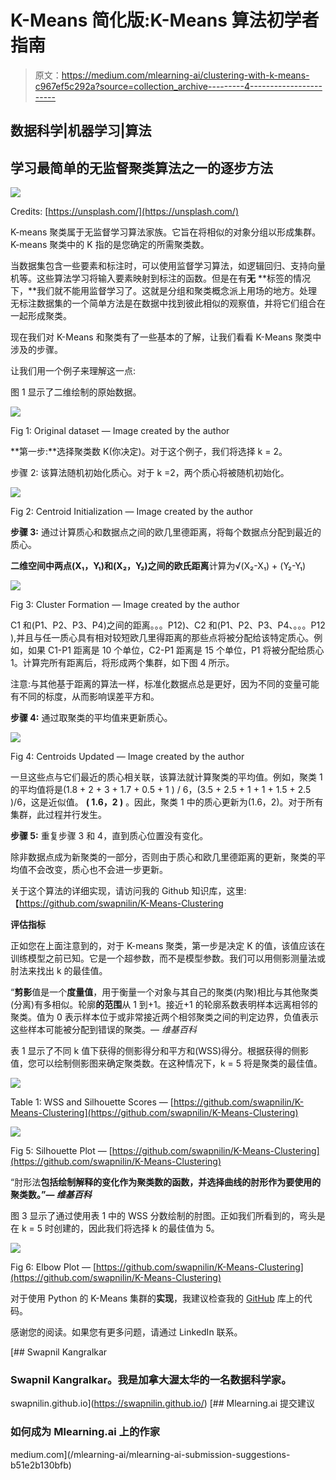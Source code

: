 # K-Means 简化版:K-Means 算法初学者指南

> 原文：<https://medium.com/mlearning-ai/clustering-with-k-means-c967ef5c292a?source=collection_archive---------4----------------------->

## 数据科学|机器学习|算法

## 学习最简单的无监督聚类算法之一的逐步方法

![](img/6876e8c107cf69f42f7356617adda438.png)

Credits: [https://unsplash.com/](https://unsplash.com/)

K-means 聚类属于无监督学习算法家族。它旨在将相似的对象分组以形成集群。K-means 聚类中的 K 指的是您确定的所需聚类数。

当数据集包含一些要素和标注时，可以使用监督学习算法，如逻辑回归、支持向量机等。这些算法学习将输入要素映射到标注的函数。但是在有**无** **标签的情况下，**我们就不能用监督学习了。这就是分组和聚类概念派上用场的地方。处理无标注数据集的一个简单方法是在数据中找到彼此相似的观察值，并将它们组合在一起形成聚类。

现在我们对 K-Means 和聚类有了一些基本的了解，让我们看看 K-Means 聚类中涉及的步骤。

让我们用一个例子来理解这一点:

图 1 显示了二维绘制的原始数据。

![](img/6ee1ee2fadebc5837c12d19e52caec23.png)

Fig 1: Original dataset — Image created by the author

**第一步:**选择聚类数 K(你决定)。对于这个例子，我们将选择 k = 2。

步骤 2: 该算法随机初始化质心。对于 k =2，两个质心将被随机初始化。

![](img/88a50ff40e1670965b4667d3d36ed274.png)

Fig 2: Centroid Initialization — Image created by the author

**步骤 3:** 通过计算质心和数据点之间的欧几里德距离，将每个数据点分配到最近的质心。

**二维空间中两点(X₁，Y₁)和(X₂，Y₂)之间的欧氏距离**计算为√(X₂-X₁) + (Y₂-Y₁)

![](img/e200bd524b90c37a9379270f0159ad7f.png)

Fig 3: Cluster Formation — Image created by the author

C1 和(P1、P2、P3、P4)之间的距离。。。P12)、C2 和(P1、P2、P3、P4、。。。P12 ),并且与任一质心具有相对较短欧几里得距离的那些点将被分配给该特定质心。例如，如果 C1-P1 距离是 10 个单位，C2-P1 距离是 15 个单位，P1 将被分配给质心 1。计算完所有距离后，将形成两个集群，如下图 4 所示。

注意:与其他基于距离的算法一样，标准化数据点总是更好，因为不同的变量可能有不同的标度，从而影响误差平方和。

**步骤 4:** 通过取聚类的平均值来更新质心。

![](img/3fdd61a5f8cfcb731ec3f5396978c382.png)

Fig 4: Centroids Updated — Image created by the author

一旦这些点与它们最近的质心相关联，该算法就计算聚类的平均值。例如，聚类 1 的平均值将是(1.8 + 2 + 3 + 1.7 + 0.5 + 1 ) / 6，(3.5 + 2.5 + 1 + 1 + 1.5 + 2.5 )/6，这是近似值。 **( 1.6，2 )** 。因此，聚类 1 中的质心更新为(1.6，2)。对于所有集群，此过程并行发生。

**步骤 5:** 重复步骤 3 和 4，直到质心位置没有变化。

除非数据点成为新聚类的一部分，否则由于质心和欧几里德距离的更新，聚类的平均值不会改变，质心也不会进一步更新。

关于这个算法的详细实现，请访问我的 Github 知识库，这里:【https://github.com/swapnilin/K-Means-Clustering 

**评估指标**

正如您在上面注意到的，对于 K-means 聚类，第一步是决定 K 的值，该值应该在训练模型之前已知。它是一个超参数，而不是模型参数。我们可以用侧影测量法或肘法来找出 k 的最佳值。

“**剪影**值是一个**度量值**，用于衡量一个对象与其自己的聚类(内聚)相比与其他聚类(分离)有多相似。轮廓**的范围**从 1 到+1。接近+1 的轮廓系数表明样本远离相邻的聚类。值为 0 表示样本位于或非常接近两个相邻聚类之间的判定边界，负值表示这些样本可能被分配到错误的聚类。— *维基百科*

表 1 显示了不同 k 值下获得的侧影得分和平方和(WSS)得分。根据获得的侧影值，您可以绘制侧影图来确定聚类数。在这种情况下，k = 5 将是聚类的最佳值。

![](img/5d8b9b6009af4b858b8c710d4b631468.png)

Table 1: WSS and Silhouette Scores — [https://github.com/swapnilin/K-Means-Clustering](https://github.com/swapnilin/K-Means-Clustering)

![](img/ae3bd433a5dbec3835cde65d76818ff3.png)

Fig 5: Silhouette Plot — [https://github.com/swapnilin/K-Means-Clustering](https://github.com/swapnilin/K-Means-Clustering)

“肘形法**包括绘制解释的变化作为聚类数的函数，并选择曲线的肘形作为要使用的聚类数。”— *维基百科***

图 3 显示了通过使用表 1 中的 WSS 分数绘制的肘图。正如我们所看到的，弯头是在 k = 5 时创建的，因此我们将选择 k 的最佳值为 5。

![](img/b182e9dd33ba90b306dcc7a959fce45d.png)

Fig 6: Elbow Plot — [https://github.com/swapnilin/K-Means-Clustering](https://github.com/swapnilin/K-Means-Clustering)

对于使用 Python 的 K-Means 集群的**实现**，我建议检查我的 [GitHub](https://github.com/swapnilin/K-Means-Clustering) 库上的代码。

感谢您的阅读。如果您有更多问题，请通过 LinkedIn 联系。

[](https://swapnilin.github.io/) [## Swapnil Kangralkar

### Swapnil Kangralkar。我是加拿大渥太华的一名数据科学家。

swapnilin.github.io](https://swapnilin.github.io/) [](/mlearning-ai/mlearning-ai-submission-suggestions-b51e2b130bfb) [## Mlearning.ai 提交建议

### 如何成为 Mlearning.ai 上的作家

medium.com](/mlearning-ai/mlearning-ai-submission-suggestions-b51e2b130bfb)
